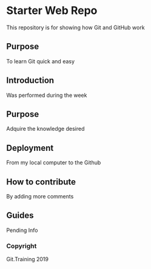 # Starter Web Repo

This repository is for showing how Git and GitHub work

## Purpose

To learn Git quick and easy

## Introduction

Was performed during the week

## Purpose

Adquire the knowledge desired

## Deployment

From my local computer to the Github

## How to contribute

By adding more comments

## Guides

Pending Info

### Copyright

Git.Training 2019